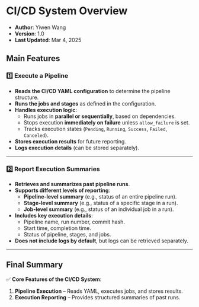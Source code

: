 # CI/CD System Overview
* **Author**: Yiwen Wang
* **Version**: 1.0
* **Last Updated**: Mar 4, 2025

## **Main Features**

### **1️⃣ Execute a Pipeline**
- **Reads the CI/CD YAML configuration** to determine the pipeline structure.
- **Runs the jobs and stages** as defined in the configuration.
- **Handles execution logic**:
    - Runs jobs in **parallel or sequentially**, based on dependencies.
    - Stops execution **immediately on failure** unless `allow_failure` is set.
    - Tracks execution states (`Pending`, `Running`, `Success`, `Failed`, `Canceled`).
- **Stores execution results** for future reporting.
- **Logs execution details** (can be stored separately).

---

### **2️⃣ Report Execution Summaries**
- **Retrieves and summarizes past pipeline runs**.
- **Supports different levels of reporting**:
    - **Pipeline-level summary** (e.g., status of an entire pipeline run).
    - **Stage-level summary** (e.g., status of a specific stage in a run).
    - **Job-level summary** (e.g., status of an individual job in a run).
- **Includes key execution details**:
    - Pipeline name, run number, commit hash.
    - Start time, completion time.
    - Status of pipeline, stages, and jobs.
- **Does not include logs by default**, but logs can be retrieved separately.

---

## **Final Summary**
✅ **Core Features of the CI/CD System**:
1. **Pipeline Execution** – Reads YAML, executes jobs, and stores results.
2. **Execution Reporting** – Provides structured summaries of past runs.

